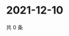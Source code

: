 # 2021-12-10

共 0 条

<!-- BEGIN WEIBO -->
<!-- 最后更新时间 Fri Dec 10 2021 00:27:33 GMT+0800 (China Standard Time) -->

<!-- END WEIBO -->
